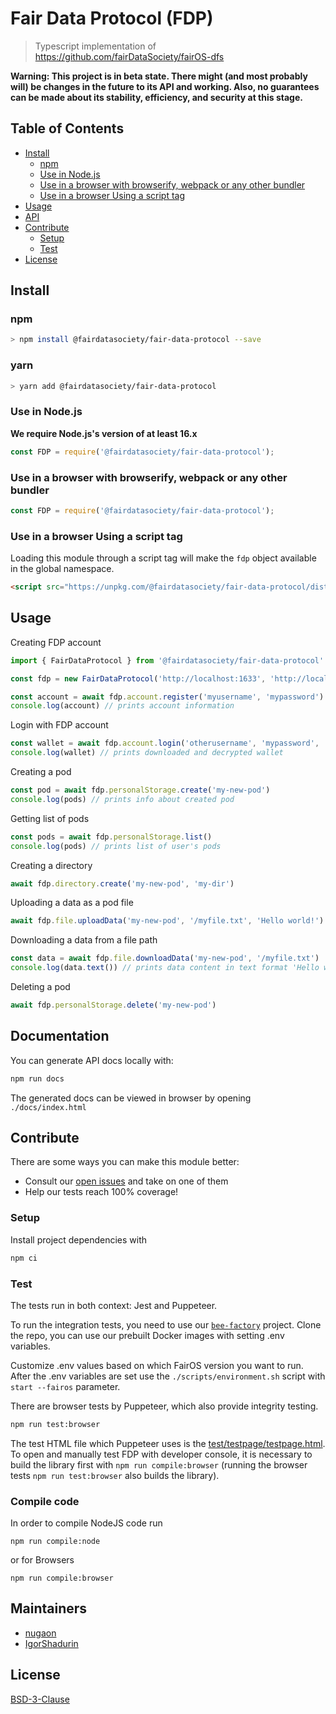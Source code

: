 # Fair Data Protocol (FDP)

> Typescript implementation of https://github.com/fairDataSociety/fairOS-dfs

**Warning: This project is in beta state. There might (and most probably will) be changes in the future to its API and working. Also, no guarantees can be made about its stability, efficiency, and security at this stage.**

## Table of Contents

- [Install](#install)
  - [npm](#npm)
  - [Use in Node.js](#use-in-nodejs)
  - [Use in a browser with browserify, webpack or any other bundler](#use-in-a-browser-with-browserify-webpack-or-any-other-bundler)
  - [Use in a browser Using a script tag](#use-in-a-browser-using-a-script-tag)
- [Usage](#usage)
- [API](#api)
- [Contribute](#contribute)
  - [Setup](#setup)
  - [Test](#test)
- [License](#license)

## Install

### npm

```sh
> npm install @fairdatasociety/fair-data-protocol --save
```

### yarn

```sh
> yarn add @fairdatasociety/fair-data-protocol
```

### Use in Node.js

**We require Node.js's version of at least 16.x**

```js
const FDP = require('@fairdatasociety/fair-data-protocol');
```

### Use in a browser with browserify, webpack or any other bundler

```js
const FDP = require('@fairdatasociety/fair-data-protocol');
```

### Use in a browser Using a script tag

Loading this module through a script tag will make the `fdp` object available in the global namespace.

```html
<script src="https://unpkg.com/@fairdatasociety/fair-data-protocol/dist/index.browser.min.js"></script>
```

## Usage

Creating FDP account

```js
import { FairDataProtocol } from '@fairdatasociety/fair-data-protocol'

const fdp = new FairDataProtocol('http://localhost:1633', 'http://localhost:1635')

const account = await fdp.account.register('myusername', 'mypassword')
console.log(account) // prints account information
```

Login with FDP account

```js
const wallet = await fdp.account.login('otherusername', 'mypassword', '0x.....')
console.log(wallet) // prints downloaded and decrypted wallet
```

Creating a pod

```js
const pod = await fdp.personalStorage.create('my-new-pod')
console.log(pods) // prints info about created pod
```

Getting list of pods

```js
const pods = await fdp.personalStorage.list()
console.log(pods) // prints list of user's pods
```

Creating a directory

```js
await fdp.directory.create('my-new-pod', 'my-dir')
```

Uploading a data as a pod file

```js
await fdp.file.uploadData('my-new-pod', '/myfile.txt', 'Hello world!')
```

Downloading a data from a file path

```js
const data = await fdp.file.downloadData('my-new-pod', '/myfile.txt')
console.log(data.text()) // prints data content in text format 'Hello world!'

```

Deleting a pod

```js
await fdp.personalStorage.delete('my-new-pod')
```

## Documentation

You can generate API docs locally with:

```sh
npm run docs
```

The generated docs can be viewed in browser by opening `./docs/index.html`

## Contribute

There are some ways you can make this module better:

- Consult our [open issues](https://github.com/fairDataSociety/fair-data-protocol/issues) and take on one of them
- Help our tests reach 100% coverage!

### Setup

Install project dependencies with

```sh
npm ci
```

### Test

The tests run in both context: Jest and Puppeteer.

To run the integration tests, you need to use our [`bee-factory`](https://github.com/fairDataSociety/bee-factory/) project. Clone the repo, you can use our prebuilt Docker images with setting .env variables.

Customize .env values based on which FairOS version you want to run. After the .env variables are set use the `./scripts/environment.sh` script with `start --fairos` parameter.

There are browser tests by Puppeteer, which also provide integrity testing.

```sh
npm run test:browser
```

The test HTML file which Puppeteer uses is the [test/testpage/testpage.html](test/testpage/testpage.html).
To open and manually test FDP with developer console, it is necessary to build the library first with `npm run compile:browser` (running the browser tests `npm run test:browser` also builds the library).

### Compile code

In order to compile NodeJS code run

`npm run compile:node`

or for Browsers

`npm run compile:browser`

## Maintainers

- [nugaon](https://github.com/nugaon)
- [IgorShadurin](https://github.com/IgorShadurin)

## License

[BSD-3-Clause](./LICENSE)
